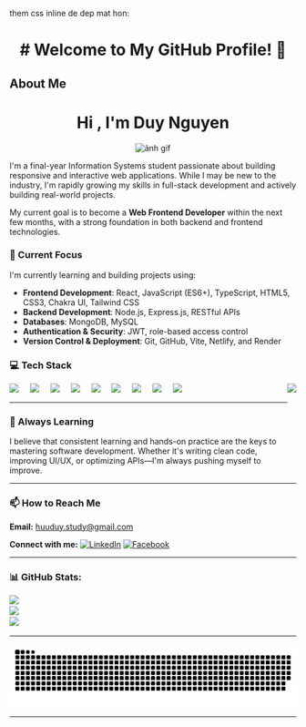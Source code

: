 them css inline de dep mat hon:<html><h1 align="center"># Welcome to My GitHub Profile! 👋</h1></html>

## About Me

<html>
<h1 align="center">Hi , I'm Duy Nguyen</h1></html>
<div align="center">
        <img src="https://media.giphy.com/media/du3J3cXyzhj75IOgvA/giphy.gif?cid=ecf05e47sc76l4bzm5e78c8rrg1713n6uudhl6ozmdc2a4t9&ep=v1_gifs_search&rid=giphy.gif&ct=g" alt="ảnh gif" >
</div>

I'm a final-year Information Systems student passionate about building responsive and interactive web applications. While I may be new to the industry, I'm rapidly growing my skills in full-stack development and actively building real-world projects.

My current goal is to become a **Web Frontend Developer** within the next few months, with a strong foundation in both backend and frontend technologies.

### 🚀 Current Focus

I'm currently learning and building projects using:

* **Frontend Development**: React, JavaScript (ES6+), TypeScript, HTML5, CSS3, Chakra UI, Tailwind CSS
* **Backend Development**: Node.js, Express.js, RESTful APIs
* **Databases**: MongoDB, MySQL
* **Authentication & Security**: JWT, role-based access control
* **Version Control & Deployment**: Git, GitHub, Vite, Netlify, and Render

### 💻 Tech Stack

<img align="right" height="150" src="https://media4.giphy.com/media/v1.Y2lkPTc5MGI3NjExb2oxczUxcHdxYngwbWtvbDFqdDQ3dDZkcmhiaWphNXR2MGcxemZyeCZlcD12MV9pbnRlcm5hbF9naWZfYnlfaWQmY3Q9Zw/qZgHBlenHa1zKqy6Zn/giphy.gif"  />

<div align="left">
  <img src="https://cdn.jsdelivr.net/gh/devicons/devicon/icons/javascript/javascript-original.svg" height="30" />
  <img width="12" />
  <img src="https://cdn.jsdelivr.net/gh/devicons/devicon/icons/typescript/typescript-original.svg" height="30" />
  <img width="12" />
  <img src="https://cdn.jsdelivr.net/gh/devicons/devicon/icons/react/react-original.svg" height="30" />
  <img width="12" />
  <img src="https://cdn.jsdelivr.net/gh/devicons/devicon/icons/html5/html5-original.svg" height="30" />
  <img width="12" />
  <img src="https://cdn.jsdelivr.net/gh/devicons/devicon/icons/css3/css3-original.svg" height="30" />
  <img width="12" />
  <img src="https://cdn.jsdelivr.net/gh/devicons/devicon/icons/nodejs/nodejs-original.svg" height="30" />
  <img width="12" />
  <img src="https://cdn.jsdelivr.net/gh/devicons/devicon/icons/express/express-original.svg" height="30" />
  <img width="12" />
  <img src="https://cdn.jsdelivr.net/gh/devicons/devicon/icons/mongodb/mongodb-original.svg" height="30" />
  <img width="12" />
  <img src="https://cdn.jsdelivr.net/gh/devicons/devicon/icons/mysql/mysql-original.svg" height="30" />
</div>

---

### 🌱 Always Learning

I believe that consistent learning and hands-on practice are the keys to mastering software development. Whether it's writing clean code, improving UI/UX, or optimizing APIs—I'm always pushing myself to improve.

---

### 📫 How to Reach Me

**Email:** [huuduy.study@gmail.com](mailto:huuduy.study@gmail.com)

**Connect with me:**
[![LinkedIn](https://img.shields.io/badge/LinkedIn-0077B5?logo=linkedin\&logoColor=white\&style=for-the-badge)](https://www.linkedin.com/in/huu-duy-3a0a36362/)
[![Facebook](https://img.shields.io/badge/Facebook-1877F2?logo=facebook\&logoColor=white\&style=for-the-badge)](https://www.facebook.com/duy.huu.52438174/)

---

### 📊 GitHub Stats:

![](https://github-readme-stats.vercel.app/api?username=huuduy117\&theme=radical\&hide_border=false\&include_all_commits=false\&count_private=false)<br/>
![](https://github-readme-streak-stats.herokuapp.com/?user=huuduy117\&theme=radical\&hide_border=false)<br/>
![](https://github-readme-stats.vercel.app/api/top-langs/?username=huuduy117\&theme=radical\&hide_border=false\&include_all_commits=false\&count_private=false\&layout=compact)

---

<html>
  <article class="markdown-body entry-content container-lg f5" itemprop="text">
    <themed-picture data-catalyst-inline="true" data-catalyst="">
      <picture>
        <source media="(prefers-color-scheme: dark)" srcset="https://raw.githubusercontent.com/platane/platane/output/github-contribution-grid-snake-dark.svg">
        <source media="(prefers-color-scheme: light)" srcset="https://raw.githubusercontent.com/platane/platane/output/github-contribution-grid-snake.svg">
        <img alt="Github Contribution Grid Snake Animation" src="https://raw.githubusercontent.com/platane/platane/output/github-contribution-grid-snake.svg" style="visibility:visible;max-width:100%;">
      </picture>
    </themed-picture>
  </article>
</html>

---
